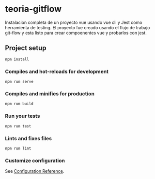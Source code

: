 # teoria-gitflow
Instalacion completa de un proyecto vue usando vue cli y Jest como herramienta de testing.
El proyecto fue creado usando el flujo de trabajo git-flow y esta listo para crear compoenentes vue y probarlos con jest.
## Project setup
```
npm install
```

### Compiles and hot-reloads for development
```
npm run serve
```

### Compiles and minifies for production
```
npm run build
```

### Run your tests
```
npm run test
```

### Lints and fixes files
```
npm run lint
```

### Customize configuration
See [Configuration Reference](https://cli.vuejs.org/config/).
